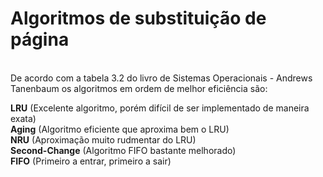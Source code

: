<h1>Algoritmos de substituição de página</h1>
<br />
De acordo com a tabela 3.2 do livro de Sistemas Operacionais - Andrews Tanenbaum os algoritmos em ordem de melhor eficiência são:

<strong>LRU</strong> (Excelente algoritmo, porém difícil de ser implementado de maneira exata)<br />
<strong>Aging</strong> (Algoritmo eficiente que aproxima bem o LRU)<br />
<strong>NRU</strong> (Aproximação muito rudmentar do LRU)<br />
<strong>Second-Change</strong> (Algoritmo FIFO bastante melhorado)<br />
<strong>FIFO</strong> (Primeiro a entrar, primeiro a sair)<br />
